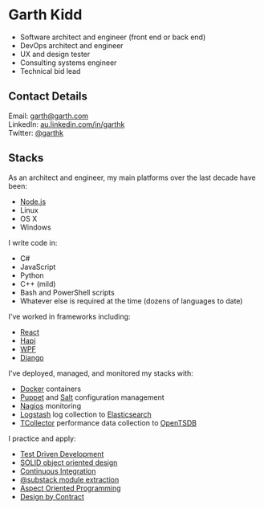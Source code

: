 # Garth Kidd

* Software architect and engineer (front end or back end)
* DevOps architect and engineer
* UX and design tester
* Consulting systems engineer
* Technical bid lead

## Contact Details

Email: [garth@garth.com](mailto:garth@garthk.com)  
LinkedIn: [au.linkedin.com/in/garthk](https://www.linkedin.com/in/garthk)  
Twitter: [@garthk](https://twitter.com/garthk)

## Stacks

As an architect and engineer, my main platforms over the last decade have been:

* [Node.js](https://nodejs.org)
* Linux
* OS X
* Windows

I write code in:

* C#
* JavaScript
* Python
* C++ (mild)
* Bash and PowerShell scripts
* Whatever else is required at the time (dozens of languages to date)

I've worked in frameworks including:

* [React](https://facebook.github.io/react/)
* [Hapi](http://hapijs.com)
* [WPF](https://msdn.microsoft.com/en-us/library/ms754130(v=vs.110).aspx)
* [Django](https://www.djangoproject.com)

I've deployed, managed, and monitored my stacks with:

* [Docker](https://www.docker.com) containers
* [Puppet](https://puppetlabs.com) and [Salt](http://saltstack.com) configuration management
* [Nagios](https://www.nagios.org) monitoring
* [Logstash](https://www.elastic.co/products/logstash) log collection to 
  [Elasticsearch](https://www.elastic.co/products/elasticsearch)
* [TCollector](http://opentsdb.net/docs/build/html/user_guide/utilities/tcollector.html)
  performance data collection to [OpenTSDB](http://opentsdb.net)

I practice and apply:

* [Test Driven Development](http://en.wikipedia.org/wiki/Test-driven_development)
* [SOLID object oriented design](http://en.wikipedia.org/wiki/SOLID_(object-oriented_design))
* [Continuous Integration](http://en.wikipedia.org/wiki/Continuous_integration)
* [@substack module extraction](http://substack.net/how_I_write_modules)
* [Aspect Oriented Programming](http://en.wikipedia.org/wiki/Aspect-oriented_programming)
* [Design by Contract](http://en.wikipedia.org/wiki/Design_by_contract)
